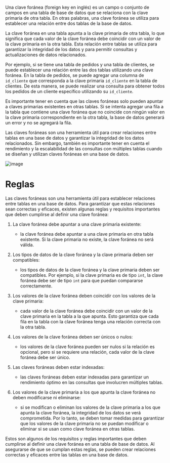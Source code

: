 Una clave foránea (foreign key en inglés) es un campo o conjunto de campos en una tabla de base de datos que se relaciona con la clave primaria de otra tabla. En otras palabras, una clave foránea se utiliza para establecer una relación entre dos tablas de la base de datos.

La clave foránea en una tabla apunta a la clave primaria de otra tabla, lo que significa que cada valor de la clave foránea debe coincidir con un valor de la clave primaria en la otra tabla. Esta relación entre tablas se utiliza para garantizar la integridad de los datos y para permitir consultas y actualizaciones de datos relacionados.

Por ejemplo, si se tiene una tabla de pedidos y una tabla de clientes, se puede establecer una relación entre las dos tablas utilizando una clave foránea. En la tabla de pedidos, se puede agregar una columna de `id_cliente` que corresponda a la clave primaria `id_cliente` en la tabla de clientes. De esta manera, se puede realizar una consulta para obtener todos los pedidos de un cliente específico utilizando su `id_cliente`.

Es importante tener en cuenta que las claves foráneas solo pueden apuntar a claves primarias existentes en otras tablas. Si se intenta agregar una fila a la tabla que contiene una clave foránea que no coincide con ningún valor en la clave primaria correspondiente en la otra tabla, la base de datos generará un error y no se agregará la fila.

Las claves foráneas son una herramienta útil para crear relaciones entre tablas en una base de datos y garantizar la integridad de los datos relacionados. Sin embargo, también es importante tener en cuenta el rendimiento y la escalabilidad de las consultas con múltiples tablas cuando se diseñan y utilizan claves foráneas en una base de datos.

![image](key.png)

# Reglas

Las claves foráneas son una herramienta útil para establecer relaciones entre tablas en una base de datos. Para garantizar que estas relaciones sean correctas y eficaces, existen algunas reglas y requisitos importantes que deben cumplirse al definir una clave foránea:

1.  La clave foránea debe apuntar a una clave primaria existente:
	- la clave foránea debe apuntar a una clave primaria en otra tabla existente. Si la clave primaria no existe, la clave foránea no será válida.
    
2.  Los tipos de datos de la clave foránea y la clave primaria deben ser compatibles:
	- los tipos de datos de la clave foránea y la clave primaria deben ser compatibles. Por ejemplo, si la clave primaria es de tipo `int`, la clave foránea debe ser de tipo `int` para que puedan compararse correctamente.
    
3.  Los valores de la clave foránea deben coincidir con los valores de la clave primaria:
	- cada valor de la clave foránea debe coincidir con un valor de la clave primaria en la tabla a la que apunta. Esto garantiza que cada fila en la tabla con la clave foránea tenga una relación correcta con la otra tabla.
    
4.  Los valores de la clave foránea deben ser únicos o nulos:
	- los valores de la clave foránea pueden ser nulos si la relación es opcional, pero si se requiere una relación, cada valor de la clave foránea debe ser único.
    
5.  Las claves foráneas deben estar indexadas:
	- las claves foráneas deben estar indexadas para garantizar un rendimiento óptimo en las consultas que involucren múltiples tablas.
    
6.  Los valores de la clave primaria a los que apunta la clave foránea no deben modificarse ni eliminarse:
	- si se modifican o eliminan los valores de la clave primaria a los que apunta la clave foránea, la integridad de los datos se verá comprometida. Por lo tanto, se deben tomar medidas para garantizar que los valores de la clave primaria no se puedan modificar o eliminar si se usan como clave foránea en otras tablas.
    

Estos son algunos de los requisitos y reglas importantes que deben cumplirse al definir una clave foránea en una tabla de base de datos. Al asegurarse de que se cumplan estas reglas, se pueden crear relaciones correctas y eficaces entre las tablas en una base de datos.

